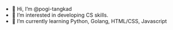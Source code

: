 - 👋 Hi, I’m @pogi-tangkad
- 👀 I’m interested in developing CS skills.
- 🌱 I’m currently learning Python, Golang, HTML/CSS, Javascript 

<!---
pogi-tangkad/pogi-tangkad is a ✨ special ✨ repository because its `README.md` (this file) appears on your GitHub profile.
You can click the Preview link to take a look at your changes.
--->
